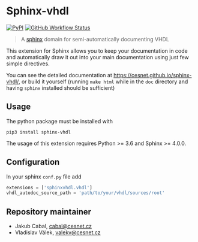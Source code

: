 # Sphinx-vhdl

[![PyPI](https://img.shields.io/pypi/v/sphinx-vhdl)](https://pypi.org/project/sphinx-vhdl/)
[![GitHub Workflow Status](https://img.shields.io/github/workflow/status/CESNET/sphinx-vhdl/documentation?label=documentation)](https://cesnet.github.io/sphinx-vhdl/)

> A [sphinx](https://www.sphinx-doc.org/) domain for semi-automatically documenting VHDL

This extension for Sphinx allows you to keep your documentation in code and automatically draw it out into your main documentation using just few simple directives.

You can see the detailed documentation at https://cesnet.github.io/sphinx-vhdl/, or build it yourself (running `make html` while in the `doc` directory and having `sphinx` installed should be sufficient)

## Usage

The python package must be installed with
```shell
pip3 install sphinx-vhdl
```

The usage of this extension requires Python >= 3.6 and Sphinx >= 4.0.0.

## Configuration

In your sphinx `conf.py` file add

```python
extensions = ['sphinxvhdl.vhdl']
vhdl_autodoc_source_path = 'path/to/your/vhdl/sources/root'
```

## Repository maintainer

- Jakub Cabal, cabal@cesnet.cz
- Vladislav Válek, valekv@cesnet.cz

